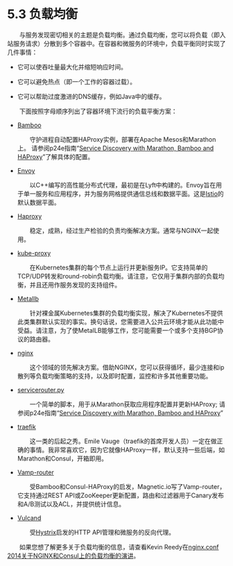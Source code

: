 # 5.3 负载均衡

&emsp;&emsp;与服务发现密切相关的主题是负载均衡。通过负载均衡，您可以将负载（即入站服务请求）分散到多个容器中。在容器和微服务的环境中，负载平衡同时实现了几件事情：

- 它可以使吞吐量最大化并缩短响应时间。

- 它可以避免热点（即一个工作的容器过载）。

- 它可以帮助过度激进的DNS缓存，例如Java中的缓存。

&emsp;&emsp;下面按照字母顺序列出了容器环境下流行的负载平衡方案：

- [Bamboo](https://github.com/QubitProducts/bamboo)

    &emsp;&emsp;守护进程自动配置HAProxy实例，部署在Apache Mesos和Marathon上。 请参阅p24e指南“[Service Discovery with Marathon, Bamboo and HAProxy](http://programmableinfrastructure.com/guides/service-discovery/bamboo-haproxy-marathon/)”了解具体的配置。

- [Envoy](https://www.envoyproxy.io)

    &emsp;&emsp;以C++编写的高性能分布式代理，最初是在Lyft中构建的。Envoy旨在用于单一服务和应用程序，并为服务网格提供通信总线和数据平面。这是[Istio](https://istio.io)的默认数据平面。

- [Haproxy](http://www.haproxy.org)

    &emsp;&emsp;稳定，成熟，经过生产检验的负责均衡解决方案。通常与NGINX一起使用。

- [kube-proxy](https://kubernetes.io/docs/reference/generated/kube-proxy/)

    &emsp;&emsp;在Kubernetes集群的每个节点上运行并更新服务IP。它支持简单的TCP/UDP转发和round-robin负载均衡。请注意，它仅用于集群内部的负载均衡，并且还用作服务发现的支持组件。

- [Metallb](https://metallb.universe.tf)

    &emsp;&emsp;针对裸金属Kubernetes集群的负载均衡实现，解决了Kubernetes不提供此类集群默认实现的事实。换句话说，您需要进入公共云环境才能从此功能中受益。请注意，为了使MetalLB能够工作，您可能需要一个或多个支持BGP协议的路由器。

- [nginx](https://www.nginx.com/resources/admin-guide/load-balancer/)

    &emsp;&emsp;这个领域的领先解决方案。借助NGINX，您可以获得循环，最少连接和ip散列等负载均衡策略的支持，以及即时配置，监控和许多其他重要功能。

- [servicerouter.py](https://github.com/mesosphere/marathon-lb)

    &emsp;&emsp;一个简单的脚本，用于从Marathon获取应用程序配置并更新HAProxy; 请参阅p24e指南“[Service Discovery with Marathon, Bamboo and HAProxy](http://programmableinfrastructure.com/guides/service-discovery/bamboo-haproxy-marathon/)”

- [traefik](https://traefik.io)

    &emsp;&emsp;这一类的后起之秀。Emile Vauge（traefik的首席开发人员）一定在做正确的事情。我非常喜欢它，因为它就像HAProxy一样，默认支持一些后端，如Marathon和Consul，开箱即用。

- [Vamp-router](https://github.com/magneticio/vamp-router)

    &emsp;&emsp;受Bamboo和Consul-HAProxy的启发，Magnetic.io写了Vamp-router，它支持通过REST API或ZooKeeper更新配置，路由和过滤器用于Canary发布和A/B测试以及ACL，并提供统计信息。

- [Vulcand](http://vulcand.readthedocs.io/en/latest/)

    &emsp;&emsp;受[Hystrix](https://github.com/Netflix/Hystrix)启发的HTTP API管理和微服务的反向代理。

&emsp;&emsp;如果您想了解更多关于负载均衡的信息，请查看Kevin Reedy在[nginx.conf 2014关于NGINX和Consul上的负载均衡的演讲](https://www.youtube.com/watch?v=A2NOziRYh7U)。